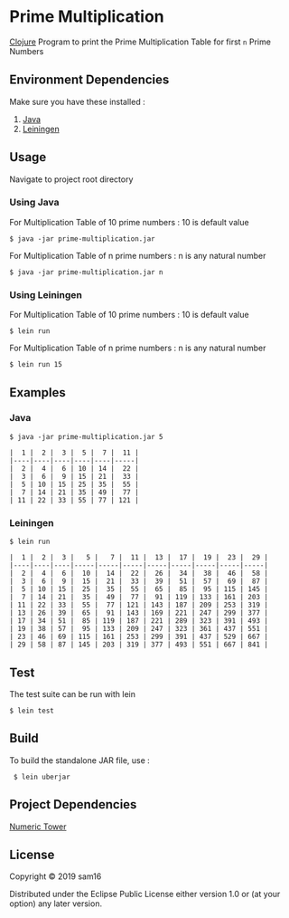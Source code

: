 # Prime Multiplication

[Clojure](https://clojure.org/) Program to print the Prime Multiplication Table for first `n` Prime Numbers

## Environment Dependencies

Make sure you have these installed :
1. [Java](https://www.java.com/en/download/)
2. [Leiningen](http://leiningen.org)

## Usage

Navigate to project root directory

### Using Java

For Multiplication Table of 10 prime numbers : 10 is default value

` $ java -jar prime-multiplication.jar `

For Multiplication Table of n prime numbers : n is any natural number

` $ java -jar prime-multiplication.jar n `

### Using Leiningen

For Multiplication Table of 10 prime numbers : 10 is default value

` $ lein run `

For Multiplication Table of n prime numbers : n is any natural number

` $ lein run 15 `

## Examples

### Java

```
$ java -jar prime-multiplication.jar 5

|  1 |  2 |  3 |  5 |  7 |  11 |
|----|----|----|----|----|-----|
|  2 |  4 |  6 | 10 | 14 |  22 |
|  3 |  6 |  9 | 15 | 21 |  33 |
|  5 | 10 | 15 | 25 | 35 |  55 |
|  7 | 14 | 21 | 35 | 49 |  77 |
| 11 | 22 | 33 | 55 | 77 | 121 |
```

### Leiningen

```
$ lein run

|  1 |  2 |  3 |   5 |   7 |  11 |  13 |  17 |  19 |  23 |  29 |
|----|----|----|-----|-----|-----|-----|-----|-----|-----|-----|
|  2 |  4 |  6 |  10 |  14 |  22 |  26 |  34 |  38 |  46 |  58 |
|  3 |  6 |  9 |  15 |  21 |  33 |  39 |  51 |  57 |  69 |  87 |
|  5 | 10 | 15 |  25 |  35 |  55 |  65 |  85 |  95 | 115 | 145 |
|  7 | 14 | 21 |  35 |  49 |  77 |  91 | 119 | 133 | 161 | 203 |
| 11 | 22 | 33 |  55 |  77 | 121 | 143 | 187 | 209 | 253 | 319 |
| 13 | 26 | 39 |  65 |  91 | 143 | 169 | 221 | 247 | 299 | 377 |
| 17 | 34 | 51 |  85 | 119 | 187 | 221 | 289 | 323 | 391 | 493 |
| 19 | 38 | 57 |  95 | 133 | 209 | 247 | 323 | 361 | 437 | 551 |
| 23 | 46 | 69 | 115 | 161 | 253 | 299 | 391 | 437 | 529 | 667 |
| 29 | 58 | 87 | 145 | 203 | 319 | 377 | 493 | 551 | 667 | 841 |
```

## Test

The test suite can be run with lein

` $ lein test `

## Build

To build the standalone JAR file, use :

` $ lein uberjar`

## Project Dependencies

[Numeric Tower](https://github.com/clojure/math.numeric-tower)

## License

Copyright © 2019 sam16

Distributed under the Eclipse Public License either version 1.0 or (at your option) any later version.

